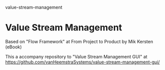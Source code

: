 value-stream-management
# Value Stream Management

Based on "Flow Framework" at From Project to Product by Mik Kersten (eBook)

This a accompany repository to "Value Stream Management GUI" at https://github.com/vanHeemstraSystems/value-stream-management-gui/
